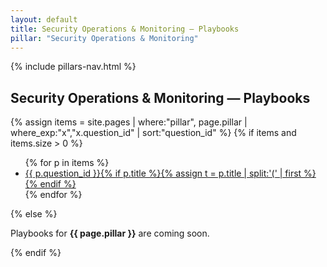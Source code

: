 ```yaml
---
layout: default
title: Security Operations & Monitoring — Playbooks
pillar: "Security Operations & Monitoring"
---
```


{% include pillars-nav.html %}

## Security Operations & Monitoring — Playbooks

{% assign items = site.pages | where:"pillar", page.pillar | where_exp:"x","x.question_id" | sort:"question_id" %}
{% if items and items.size > 0 %}
<ul>
{% for p in items %}
  <li><a href="{{ p.url | relative_url }}">{{ p.question_id }}{% if p.title %}{% assign t = p.title | split:'(' | first %}{% endif %}</a></li>
{% endfor %}
</ul>
{% else %}
<p>Playbooks for <strong>{{ page.pillar }}</strong> are coming soon.</p>
{% endif %}
